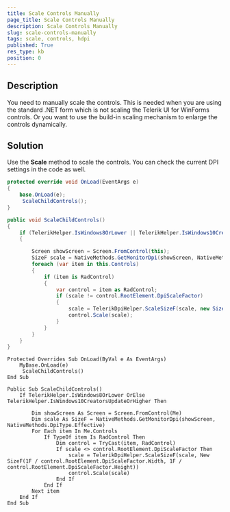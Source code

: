 ```yaml
---
title: Scale Controls Manually
page_title: Scale Controls Manually 
description: Scale Controls Manually
slug: scale-controls-manually
tags: scale, controls, hdpi
published: True
res_type: kb
position: 0
---
```


## Description

You need to manually scale the controls. This is needed when you are using the standard .NET form which is not scaling the Telerik UI for WinForms controls. Or you want to use the build-in scaling mechanism to enlarge the controls dynamically. 

## Solution

Use the __Scale__ method to scale the controls. You can check the current DPI settings in the code as well.


````C#
protected override void OnLoad(EventArgs e)
{
    base.OnLoad(e);
     ScaleChildControls();
}

public void ScaleChildControls()
{
    if (TelerikHelper.IsWindows8OrLower || TelerikHelper.IsWindows10CreatorsUpdateOrHigher)
    {

        Screen showScreen = Screen.FromControl(this);
        SizeF scale = NativeMethods.GetMonitorDpi(showScreen, NativeMethods.DpiType.Effective);
        foreach (var item in this.Controls)
        {
            if (item is RadControl)
            {
                var control = item as RadControl;
                if (scale != control.RootElement.DpiScaleFactor)
                {
                    scale = TelerikDpiHelper.ScaleSizeF(scale, new SizeF(1f / control.RootElement.DpiScaleFactor.Width, 1f / control.RootElement.DpiScaleFactor.Height));
                    control.Scale(scale);
                }
            }
        }
    }
}

````
````VB.NET
Protected Overrides Sub OnLoad(ByVal e As EventArgs)
	MyBase.OnLoad(e)
	 ScaleChildControls()
End Sub

Public Sub ScaleChildControls()
	If TelerikHelper.IsWindows8OrLower OrElse TelerikHelper.IsWindows10CreatorsUpdateOrHigher Then

		Dim showScreen As Screen = Screen.FromControl(Me)
		Dim scale As SizeF = NativeMethods.GetMonitorDpi(showScreen, NativeMethods.DpiType.Effective)
		For Each item In Me.Controls
			If TypeOf item Is RadControl Then
				Dim control = TryCast(item, RadControl)
				If scale <> control.RootElement.DpiScaleFactor Then
					scale = TelerikDpiHelper.ScaleSizeF(scale, New SizeF(1F / control.RootElement.DpiScaleFactor.Width, 1F / control.RootElement.DpiScaleFactor.Height))
					control.Scale(scale)
				End If
			End If
		Next item
	End If
End Sub
````


